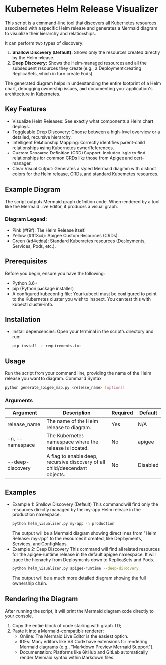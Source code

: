 # Kubernetes Helm Release Visualizer
This script is a command-line tool that discovers all Kubernetes resources associated with a specific Helm release and generates a Mermaid diagram to visualize their hierarchy and relationships.

It can perform two types of discovery:

1. **Shallow Discovery (Default):** Shows only the resources created directly by the Helm release.
2. **Deep Discovery:** Shows the Helm-managed resources and all the subsequent resources they create (e.g., a Deployment creating ReplicaSets, which in turn create Pods).

The generated diagram helps in understanding the entire footprint of a Helm chart, debugging ownership issues, and documenting your application's architecture in Kubernetes.

## Key Features
* Visualize Helm Releases: See exactly what components a Helm chart deploys.
* Toggleable Deep Discovery: Choose between a high-level overview or a detailed, recursive hierarchy.
* Intelligent Relationship Mapping: Correctly identifies parent-child relationships using Kubernetes ownerReferences.
* Custom Resource Definition (CRD) Support: Includes logic to find relationships for common CRDs like those from Apigee and cert-manager.
* Clear Visual Output: Generates a styled Mermaid diagram with distinct colors for the Helm release, CRDs, and standard Kubernetes resources.

## Example Diagram
The script outputs Mermaid graph definition code. When rendered by a tool like the Mermaid Live Editor, it produces a visual graph.
### Diagram Legend:
* Pink (#f9f): The Helm Release itself.
* Yellow (#fff3cd): Apigee Custom Resources (CRDs).
* Green (#d4edda): Standard Kubernetes resources (Deployments, Services, Pods, etc.).

## Prerequisites
Before you begin, ensure you have the following:
* Python 3.6+
* pip (Python package installer)
* A configured kubeconfig file: Your kubectl must be configured to point to the Kubernetes cluster you wish to inspect. You can test this with kubectl cluster-info.

## Installation
* Install dependencies: Open your terminal in the script's directory and run:
    ```bash
    pip install -r requirements.txt
    ```
## Usage
Run the script from your command line, providing the name of the Helm release you want to diagram.
Command Syntax

```bash
python generate_apigee_map.py <release_name> [options]
```
### Arguments
|Argument|Description|Required|	Default|
| -------- | ------- |------- |------- |
|release_name|The name of the Helm release to diagram.|Yes|N/A|
|-n, --namespace|The Kubernetes namespace where the release is located.|No|apigee
|--deep-discovery|A flag to enable deep, recursive discovery of all child/descendant objects.|No|Disabled|

## Examples
* Example 1: Shallow Discovery (Default)
    This command will find only the resources directly managed by the my-app Helm release in the production namespace.
    ```bash
    python helm_visualizer.py my-app -n production
    ```
    The output will be a Mermaid diagram showing direct lines from "Helm Release: my-app" to the resources it created, like Deployments, Services, and ConfigMaps.
* Example 2: Deep Discovery
    This command will find all related resources for the apigee-runtime release in the default apigee namespace. It will trace the hierarchy from Deployments down to ReplicaSets and Pods.
    ```bash
    python helm_visualizer.py apigee-runtime --deep-discovery
    ```
    The output will be a much more detailed diagram showing the full ownership chain.

## Rendering the Diagram
After running the script, it will print the Mermaid diagram code directly to your console.
1. Copy the entire block of code starting with graph TD;.
2. Paste it into a Mermaid-compatible renderer:
    * Online: The Mermaid Live Editor is the easiest option.
    * IDEs: Many editors like VS Code have extensions for rendering Mermaid diagrams (e.g., "Markdown Preview Mermaid Support").
    * Documentation: Platforms like GitHub and GitLab automatically render Mermaid syntax within Markdown files.